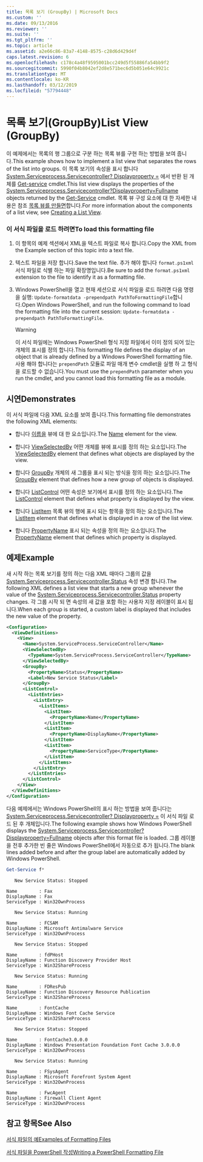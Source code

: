 ```yaml
---
title: 목록 보기 (GroupBy) | Microsoft Docs
ms.custom: ''
ms.date: 09/13/2016
ms.reviewer: ''
ms.suite: ''
ms.tgt_pltfrm: ''
ms.topic: article
ms.assetid: a2e66c86-83a7-4148-8575-c28d6d429d4f
caps.latest.revision: 6
ms.openlocfilehash: c178c4a48f9595001bcc249d5f55886fa54bb9f2
ms.sourcegitcommit: 5990f04b8042ef2d8e571bec6d5b051e64c9921c
ms.translationtype: MT
ms.contentlocale: ko-KR
ms.lasthandoff: 03/12/2019
ms.locfileid: "57794448"
---
```

# <a name="list-view-groupby"></a><span data-ttu-id="caa63-102">목록 보기(GroupBy)</span><span class="sxs-lookup"><span data-stu-id="caa63-102">List View (GroupBy)</span></span>

<span data-ttu-id="caa63-103">이 예제에서는 목록의 행 그룹으로 구분 하는 목록 뷰를 구현 하는 방법을 보여 줍니다.</span><span class="sxs-lookup"><span data-stu-id="caa63-103">This example shows how to implement a list view that separates the rows of the list into groups.</span></span> <span data-ttu-id="caa63-104">이 목록 보기의 속성을 표시 합니다 [System.Serviceprocess.Servicecontroller? Displayproperty =](/dotnet/api/System.ServiceProcess.ServiceController) 에서 반환 된 개체를 [Get-service](/powershell/module/Microsoft.PowerShell.Management/Get-Service) cmdlet.</span><span class="sxs-lookup"><span data-stu-id="caa63-104">This list view displays the properties of the [System.Serviceprocess.Servicecontroller?Displayproperty=Fullname](/dotnet/api/System.ServiceProcess.ServiceController) objects returned by the [Get-Service](/powershell/module/Microsoft.PowerShell.Management/Get-Service) cmdlet.</span></span> <span data-ttu-id="caa63-105">목록 뷰 구성 요소에 대 한 자세한 내용은 참조 [목록 뷰를 만들면](./creating-a-list-view.md)합니다.</span><span class="sxs-lookup"><span data-stu-id="caa63-105">For more information about the components of a list view, see [Creating a List View](./creating-a-list-view.md).</span></span>

### <a name="to-load-this-formatting-file"></a><span data-ttu-id="caa63-106">이 서식 파일을 로드 하려면</span><span class="sxs-lookup"><span data-stu-id="caa63-106">To load this formatting file</span></span>

1. <span data-ttu-id="caa63-107">이 항목의 예제 섹션에서 XML을 텍스트 파일로 복사 합니다.</span><span class="sxs-lookup"><span data-stu-id="caa63-107">Copy the XML from the Example section of this topic into a text file.</span></span>

2. <span data-ttu-id="caa63-108">텍스트 파일을 저장 합니다.</span><span class="sxs-lookup"><span data-stu-id="caa63-108">Save the text file.</span></span> <span data-ttu-id="caa63-109">추가 해야 합니다 `format.ps1xml` 서식 파일로 식별 하는 파일 확장명입니다.</span><span class="sxs-lookup"><span data-stu-id="caa63-109">Be sure to add the `format.ps1xml` extension to the file to identify it as a formatting file.</span></span>

3. <span data-ttu-id="caa63-110">Windows PowerShell을 열고 현재 세션으로 서식 파일을 로드 하려면 다음 명령을 실행: `Update-formatdata -prependpath PathToFormattingFile`합니다.</span><span class="sxs-lookup"><span data-stu-id="caa63-110">Open Windows PowerShell, and run the following command to load the formatting file into the current session: `Update-formatdata -prependpath PathToFormattingFile`.</span></span>

   > [!WARNING]
   > <span data-ttu-id="caa63-111">이 서식 파일에는 Windows PowerShell 형식 지정 파일에서 이미 정의 되어 있는 개체의 표시를 정의 합니다.</span><span class="sxs-lookup"><span data-stu-id="caa63-111">This formatting file defines the display of an object that is already defined by a Windows PowerShell formatting file.</span></span> <span data-ttu-id="caa63-112">사용 해야 합니다는 `prependPath` 모듈로 파일 매개 변수 cmdlet을 실행 하 고 형식을 로드할 수 없습니다.</span><span class="sxs-lookup"><span data-stu-id="caa63-112">You must use the `prependPath` parameter when you run the cmdlet, and you cannot load this formatting file as a module.</span></span>

## <a name="demonstrates"></a><span data-ttu-id="caa63-113">시연</span><span class="sxs-lookup"><span data-stu-id="caa63-113">Demonstrates</span></span>

<span data-ttu-id="caa63-114">이 서식 파일에 다음 XML 요소를 보여 줍니다.</span><span class="sxs-lookup"><span data-stu-id="caa63-114">This formatting file demonstrates the following XML elements:</span></span>

- <span data-ttu-id="caa63-115">합니다 [이름을](./name-element-for-view-format.md) 뷰에 대 한 요소입니다.</span><span class="sxs-lookup"><span data-stu-id="caa63-115">The [Name](./name-element-for-view-format.md) element for the view.</span></span>

- <span data-ttu-id="caa63-116">합니다 [ViewSelectedBy](./viewselectedby-element-format.md) 어떤 개체를 뷰에 표시를 정의 하는 요소입니다.</span><span class="sxs-lookup"><span data-stu-id="caa63-116">The [ViewSelectedBy](./viewselectedby-element-format.md) element that defines what objects are displayed by the view.</span></span>

- <span data-ttu-id="caa63-117">합니다 [GroupBy](./viewselectedby-element-format.md) 개체의 새 그룹을 표시 되는 방식을 정의 하는 요소입니다.</span><span class="sxs-lookup"><span data-stu-id="caa63-117">The [GroupBy](./viewselectedby-element-format.md) element that defines how a new group of objects is displayed.</span></span>

- <span data-ttu-id="caa63-118">합니다 [ListControl](./listcontrol-element-format.md) 어떤 속성은 보기에서 표시를 정의 하는 요소입니다.</span><span class="sxs-lookup"><span data-stu-id="caa63-118">The [ListControl](./listcontrol-element-format.md) element that defines what property is displayed by the view.</span></span>

- <span data-ttu-id="caa63-119">합니다 [ListItem](./listitem-element-for-listitems-for-listcontrol-format.md) 목록 뷰의 행에 표시 되는 항목을 정의 하는 요소입니다.</span><span class="sxs-lookup"><span data-stu-id="caa63-119">The [ListItem](./listitem-element-for-listitems-for-listcontrol-format.md) element that defines what is displayed in a row of the list view.</span></span>

- <span data-ttu-id="caa63-120">합니다 [PropertyName](./propertyname-element-for-listitem-for-listcontrol-format.md) 표시 되는 속성을 정의 하는 요소입니다.</span><span class="sxs-lookup"><span data-stu-id="caa63-120">The [PropertyName](./propertyname-element-for-listitem-for-listcontrol-format.md) element that defines which property is displayed.</span></span>

## <a name="example"></a><span data-ttu-id="caa63-121">예제</span><span class="sxs-lookup"><span data-stu-id="caa63-121">Example</span></span>

<span data-ttu-id="caa63-122">새 시작 하는 목록 보기를 정의 하는 다음 XML 때마다 그룹의 값을 [System.Serviceprocess.Servicecontroller.Status](/dotnet/api/System.ServiceProcess.ServiceController.Status) 속성 변경 합니다.</span><span class="sxs-lookup"><span data-stu-id="caa63-122">The following XML defines a list view that starts a new group whenever the value of the [System.Serviceprocess.Servicecontroller.Status](/dotnet/api/System.ServiceProcess.ServiceController.Status) property changes.</span></span> <span data-ttu-id="caa63-123">각 그룹 시작 되 면 속성의 새 값을 포함 하는 사용자 지정 레이블이 표시 됩니다.</span><span class="sxs-lookup"><span data-stu-id="caa63-123">When each group is started, a custom label is displayed that includes the new value of the property.</span></span>

```xml
<Configuration>
  <ViewDefinitions>
    <View>
      <Name>System.ServiceProcess.ServiceController</Name>
      <ViewSelectedBy>
        <TypeName>System.ServiceProcess.ServiceController</TypeName>
      </ViewSelectedBy>
      <GroupBy>
        <PropertyName>Status</PropertyName>
        <Label>New Service Status</Label>
      </GroupBy>
      <ListControl>
        <ListEntries>
          <ListEntry>
            <ListItems>
              <ListItem>
                <PropertyName>Name</PropertyName>
              </ListItem>
              <ListItem>
                <PropertyName>DisplayName</PropertyName>
              </ListItem>
              <ListItem>
                <PropertyName>ServiceType</PropertyName>
              </ListItem>
            </ListItems>
          </ListEntry>
        </ListEntries>
      </ListControl>
    </View>
  </ViewDefinitions>
</Configuration>
```

<span data-ttu-id="caa63-124">다음 예제에서는 Windows PowerShell의 표시 하는 방법을 보여 줍니다는 [System.Serviceprocess.Servicecontroller? Displayproperty =](/dotnet/api/System.ServiceProcess.ServiceController) 이 서식 파일 로드 된 후 개체입니다.</span><span class="sxs-lookup"><span data-stu-id="caa63-124">The following example shows how Windows PowerShell displays the [System.Serviceprocess.Servicecontroller?Displayproperty=Fullname](/dotnet/api/System.ServiceProcess.ServiceController) objects after this format file is loaded.</span></span> <span data-ttu-id="caa63-125">그룹 레이블을 전후 추가한 빈 줄은 Windows PowerShell에서 자동으로 추가 됩니다.</span><span class="sxs-lookup"><span data-stu-id="caa63-125">The blank lines added before and after the group label are automatically added by Windows PowerShell.</span></span>

```powershell
Get-Service f*
```

```output
   New Service Status: Stopped

Name        : Fax
DisplayName : Fax
ServiceType : Win32OwnProcess

   New Service Status: Running

Name        : FCSAM
DisplayName : Microsoft Antimalware Service
ServiceType : Win32OwnProcess

   New Service Status: Stopped

Name        : fdPHost
DisplayName : Function Discovery Provider Host
ServiceType : Win32ShareProcess

   New Service Status: Running

Name        : FDResPub
DisplayName : Function Discovery Resource Publication
ServiceType : Win32ShareProcess

Name        : FontCache
DisplayName : Windows Font Cache Service
ServiceType : Win32ShareProcess

   New Service Status: Stopped

Name        : FontCache3.0.0.0
DisplayName : Windows Presentation Foundation Font Cache 3.0.0.0
ServiceType : Win32OwnProcess

   New Service Status: Running

Name        : FSysAgent
DisplayName : Microsoft Forefront System Agent
ServiceType : Win32OwnProcess

Name        : FwcAgent
DisplayName : Firewall Client Agent
ServiceType : Win32OwnProcess
```

## <a name="see-also"></a><span data-ttu-id="caa63-126">참고 항목</span><span class="sxs-lookup"><span data-stu-id="caa63-126">See Also</span></span>

[<span data-ttu-id="caa63-127">서식 파일의 예</span><span class="sxs-lookup"><span data-stu-id="caa63-127">Examples of Formatting Files</span></span>](./examples-of-formatting-files.md)

[<span data-ttu-id="caa63-128">서식 파일을 PowerShell 작성</span><span class="sxs-lookup"><span data-stu-id="caa63-128">Writing a PowerShell Formatting File</span></span>](./writing-a-powershell-formatting-file.md)
